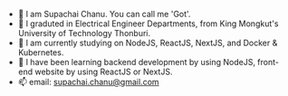 - 👋 I am Supachai Chanu. You can call me 'Got'.
- 🎁 I graduted in Electrical Engineer Departments, from King Mongkut's University of Technology Thonburi.
- 👀 I am currently studying on NodeJS, ReactJS, NextJS, and Docker & Kubernetes.
- 🌱 I have been learning backend development by using NodeJS, front-end website by using ReactJS or NextJS.
- 📫 email: supachai.chanu@gmail.com

<!---
gotsupa/gotsupa is a ✨ special ✨ repository because its `README.md` (this file) appears on your GitHub profile.
You can click the Preview link to take a look at your changes.
--->
